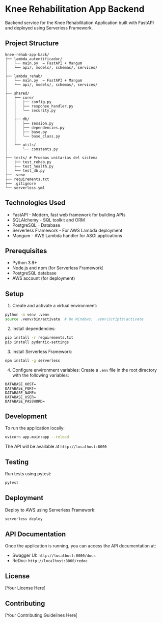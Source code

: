 # Knee Rehabilitation App Backend

Backend service for the Knee Rehabilitation Application built with FastAPI and deployed using Serverless Framework.

## Project Structure

```
knee-rehab-app-back/
├── lambda_autentificador/
│   └── main.py  ← FastAPI + Mangum
│   └── api/, models/, schemas/, services/
│
├── lambda_rehab/
│   └── main.py  ← FastAPI + Mangum
│   └── api/, models/, schemas/, services/
│
├── shared/   
│   ├── core/
│   │   ├── config.py
│   │   ├── response_handler.py 
│   │   └── security.py
│   │
│   ├── db/
│   │   ├── session.py
│   │   ├── dependencies.py
│   │   ├── base.py
│   │   └── base_class.py
│   │
│   └── utils/
│       └── constants.py
│
├── tests/ # Pruebas unitarias del sistema
│   ├── test_rehab.py
│   ├── test_health.py
│   └── test_db.py
├── .venv
├── requirements.txt
├── .gitignore
└── serverless.yml
```

## Technologies Used

- FastAPI - Modern, fast web framework for building APIs
- SQLAlchemy - SQL toolkit and ORM
- PostgreSQL - Database
- Serverless Framework - For AWS Lambda deployment
- Mangum - AWS Lambda handler for ASGI applications

## Prerequisites

- Python 3.8+
- Node.js and npm (for Serverless Framework)
- PostgreSQL database
- AWS account (for deployment)

## Setup

1. Create and activate a virtual environment:
```bash
python -m venv .venv
source .venv/bin/activate  # On Windows: .venv\Scripts\activate
```

2. Install dependencies:
```bash
pip install -r requirements.txt
pip install pydantic-settings
```

3. Install Serverless Framework:
```bash
npm install -g serverless
```

4. Configure environment variables:
Create a `.env` file in the root directory with the following variables:
```
DATABASE_HOST=
DATABASE_PORT=
DATABASE_NAME=
DATABASE_USER=
DATABASE_PASSWORD=
```

## Development

To run the application locally:

```bash
uvicorn app.main:app --reload
```

The API will be available at `http://localhost:8000`

## Testing

Run tests using pytest:

```bash
pytest
```

## Deployment

Deploy to AWS using Serverless Framework:

```bash
serverless deploy
```

## API Documentation

Once the application is running, you can access the API documentation at:
- Swagger UI: `http://localhost:8000/docs`
- ReDoc: `http://localhost:8000/redoc`

## License

[Your License Here]

## Contributing

[Your Contributing Guidelines Here]

